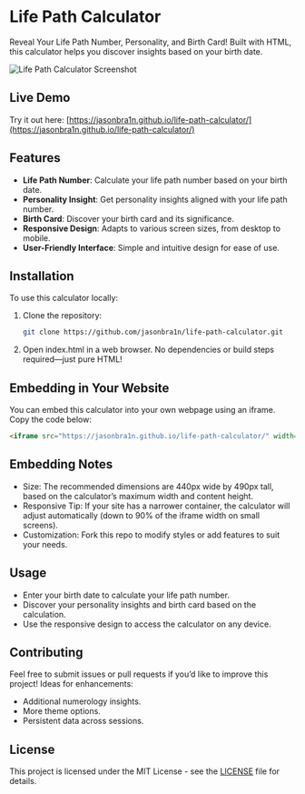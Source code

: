 # Life Path Calculator

Reveal Your Life Path Number, Personality, and Birth Card! Built with HTML, this calculator helps you discover insights based on your birth date.

![Life Path Calculator Screenshot](https://jasonbra1n.github.io/life-path-calculator/img/lifepath.webp)  

## Live Demo

Try it out here: [https://jasonbra1n.github.io/life-path-calculator/](https://jasonbra1n.github.io/life-path-calculator/)

## Features

- **Life Path Number**: Calculate your life path number based on your birth date.
- **Personality Insight**: Get personality insights aligned with your life path number.
- **Birth Card**: Discover your birth card and its significance.
- **Responsive Design**: Adapts to various screen sizes, from desktop to mobile.
- **User-Friendly Interface**: Simple and intuitive design for ease of use.

## Installation

To use this calculator locally:

1. Clone the repository:
   ```bash
   git clone https://github.com/jasonbra1n/life-path-calculator.git
   ```
2. Open index.html in a web browser. No dependencies or build steps required—just pure HTML!

## Embedding in Your Website
You can embed this calculator into your own webpage using an iframe. Copy the code below:
  ```html
  <iframe src="https://jasonbra1n.github.io/life-path-calculator/" width="440" height="490" frameborder="0" style="border: none;"></iframe>
  ```

## Embedding Notes
- Size: The recommended dimensions are 440px wide by 490px tall, based on the calculator’s maximum width and content height.
- Responsive Tip: If your site has a narrower container, the calculator will adjust automatically (down to 90% of the iframe width on small screens).
- Customization: Fork this repo to modify styles or add features to suit your needs.

## Usage
- Enter your birth date to calculate your life path number.
- Discover your personality insights and birth card based on the calculation.
- Use the responsive design to access the calculator on any device.

## Contributing
Feel free to submit issues or pull requests if you’d like to improve this project! Ideas for enhancements:
- Additional numerology insights.
- More theme options.
- Persistent data across sessions.

## License
This project is licensed under the MIT License - see the [LICENSE](https://github.com/jasonbra1n/life-path-calculator/blob/main/LICENSE) file for details.
